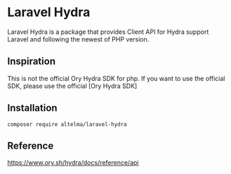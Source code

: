 # Laravel Hydra
Laravel Hydra is a package that provides Client API for Hydra support Laravel and following the newest of PHP version.

## Inspiration
This is not the official Ory Hydra SDK for php. If you want to use the official SDK, please use the official [Ory Hydra SDK]

## Installation
``
composer require altelma/laravel-hydra
``

## Reference
https://www.ory.sh/hydra/docs/reference/api
